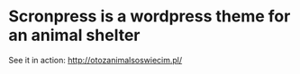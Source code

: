 # Scronpress is a wordpress theme for an animal shelter

See it in action: http://otozanimalsoswiecim.pl/